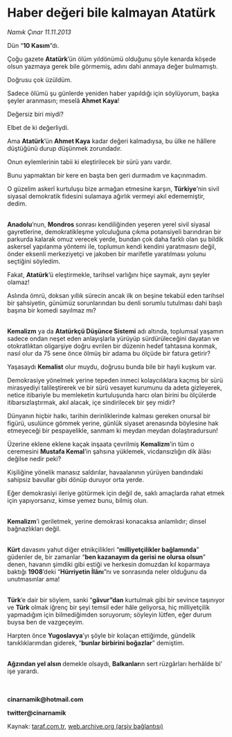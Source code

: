# Haber değeri bile kalmayan Atatürk

*Namık Çınar 11.11.2013*

<div class="yazi"><p>Dün “<b>10 Kasım</b>”dı.</p>
<p>Çoğu gazete <b>Atatürk</b>’ün ölüm yıldönümü olduğunu şöyle kenarda köşede olsun yazmaya gerek bile görmemiş, adını dahi anmaya değer bulmamıştı.</p>
<p>Doğrusu çok üzüldüm.</p>
<p>Sadece ölümü şu günlerde yeniden haber yapıldığı için söylüyorum, başka şeyler aranmasın; meselâ <b>Ahmet Kaya</b>!</p>
<p>Değersiz biri miydi?</p>
<p>Elbet de ki değerliydi.</p>
<p>Ama <b>Atatürk</b>’ün <b>Ahmet Kaya</b> kadar değeri kalmadıysa, bu ülke ne hâllere düştüğünü durup düşünmek zorundadır.</p>
<p>Onun eylemlerinin tabii ki eleştirilecek bir sürü yanı vardır.</p>
<p>Bunu yapmaktan bir kere en başta ben geri durmadım ve kaçınmadım.</p>
<p>O güzelim askerî kurtuluşu bize armağan etmesine karşın, <b>Türkiye</b>’nin sivil siyasal demokratik fidesini sulamaya ağırlık vermeyi akıl edememiştir, dedim.</p>
<p><b><br/>Anadolu</b>’nun, <b>Mondros </b>sonrası kendiliğinden yeşeren yerel sivil siyasal gayretlerine, demokratikleşme yolculuğuna çıkma potansiyeli barındıran bir parkurda kalarak omuz verecek yerde, bundan çok daha farklı olan şu bildik askersel yapılanma yöntemi ile, toplumun kendi kendini yaratmasını değil, önder eksenli merkeziyetçi ve jakoben bir marifetle yaratılması yolunu seçtiğini söyledim.</p>
<p>Fakat, <b>Atatürk</b>’ü eleştirmekle, tarihsel varlığını hiçe saymak, aynı şeyler olamaz!</p>
<p>Aslında ömrü, doksan yıllık sürecin ancak ilk on beşine tekabül eden tarihsel bir şahsiyetin, günümüz sorunlarından bu denli sorumlu tutulması dahi başlı başına bir komedi sayılmaz mı?</p>
<p><b><br/>Kemalizm</b> ya da <b>Atatürkçü Düşünce Sistemi</b> adı altında, toplumsal yaşamın sadece ondan neşet eden anlayışlarla yürüyüp sürdürüleceğini dayatan ve otokratlıktan oligarşiye doğru evrilen bir düzenin hedef tahtasına konmak, nasıl olur da 75 sene önce ölmüş bir adama bu ölçüde bir fatura getirir?</p>
<p>Yaşasaydı <b>Kemalist</b> olur muydu, doğrusu bunda bile bir hayli kuşkum var.</p>
<p>Demokrasiye yönelmek yerine tepeden inmeci kolaycılıklara kaçmış bir sürü mirasyediyi talileştirerek ve bir sürü vesayet kurumunu da adeta gizleyerek, netice itibariyle bu memleketin kurtuluşunda harcı olan birini bu ölçülerde itibarsızlaştırmak, akıl alacak, içe sindirilecek bir şey midir?</p>
<p>Dünyanın hiçbir halkı, tarihin derinliklerinde kalması gereken onursal bir figürü, usulünce gömmek yerine, günlük siyaset arenasında böylesine hak etmeyeceği bir pespayelikle, sanmam ki meydan meydan dolaştıradursun!</p>
<p>Üzerine eklene eklene kaçak inşaata çevrilmiş <b>Kemalizm</b>’in tüm o ceremesini <b>Mustafa Kemal</b>’in şahsına yüklemek, vicdansızlığın dik âlâsı değilse nedir peki?</p>
<p>Kişiliğine yönelik manasız saldırılar, havaalanının yürüyen bandındaki sahipsiz bavullar gibi dönüp duruyor orta yerde.</p>
<p>Eğer demokrasiyi ileriye götürmek için değil de, saklı amaçlarda rahat etmek için yapıyorsanız, kimse yemez bunu, bilmiş olun.</p>
<p><b><br/>Kemalizm</b>’i geriletmek, yerine demokrasi konacaksa anlamlıdır; dinsel bağnazlıkları değil.</p>
<p><b><br/>Kürt</b> davasını yahut diğer etnikçilikleri “<b>milliyetçilikler bağlamında</b>” güdenler de, bir zamanlar “<b>ben kazanayım da gerisi ne olursa olsun</b>” denen, havanın şimdiki gibi estiği ve herkesin domuzdan kıl koparmaya baktığı <b>1908</b>’deki “<b>Hürriyetin İlânı</b>”nı ve sonrasında neler olduğunu da unutmasınlar ama!</p>
<p><b><br/>Türk</b>’e dair bir söylem, sanki “<b>gâvur”dan</b> kurtulmak gibi bir sevince taşınıyor ve <b>Türk</b> olmak iğrenç bir şeyi temsil eder hâle geliyorsa, hiç milliyetçilik yapmadığım için bilmediğimden soruyorum; söyleyin lütfen, eğer durum buysa ben de vazgeçeyim.</p>
<p>Harpten önce <b>Yugoslavya</b>’yı şöyle bir kolaçan ettiğimde, gündelik tanıklıklarımdan giderek, “<b>bunlar birbirini boğazlar</b>” demiştim.</p>
<p><b><br/>Ağzından yel alsın </b>demekle olsaydı, <b>Balkanlar</b>ın sert rüzgârları herhâlde bi’ işe yarardı. </p>
<p><b><br/><br/>cinarnamik@hotmail.com</b></p>
<p><b>twitter@cinarnamik</b></p>
</div>

Kaynak: [taraf.com.tr](http://www.taraf.com.tr:80/namik-cinar/makale-haber-degeri-bile-kalmayan-ataturk.htm), [web.archive.org (arşiv bağlantısı)](http://web.archive.org/web/20131113163116/http://www.taraf.com.tr:80/namik-cinar/makale-haber-degeri-bile-kalmayan-ataturk.htm)
